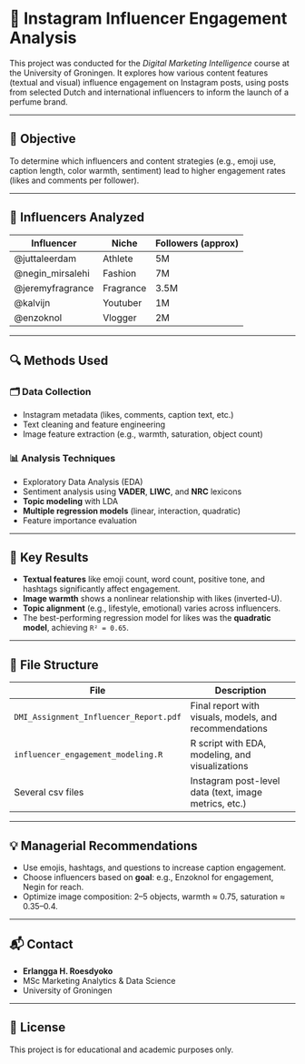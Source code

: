 # 📸 Instagram Influencer Engagement Analysis

This project was conducted for the *Digital Marketing Intelligence* course at the University of Groningen. It explores how various content features (textual and visual) influence engagement on Instagram posts, using posts from selected Dutch and international influencers to inform the launch of a perfume brand.

---

## 🧠 Objective

To determine which influencers and content strategies (e.g., emoji use, caption length, color warmth, sentiment) lead to higher engagement rates (likes and comments per follower).

---

## 👤 Influencers Analyzed

| Influencer        | Niche        | Followers (approx) |
|-------------------|--------------|---------------------|
| @juttaleerdam      | Athlete       | 5M                  |
| @negin_mirsalehi   | Fashion       | 7M                  |
| @jeremyfragrance   | Fragrance     | 3.5M                |
| @kalvijn           | Youtuber      | 1M                  |
| @enzoknol          | Vlogger       | 2M                  |

---

## 🔍 Methods Used

### 🗂️ Data Collection
- Instagram metadata (likes, comments, caption text, etc.)
- Text cleaning and feature engineering
- Image feature extraction (e.g., warmth, saturation, object count)

### 📊 Analysis Techniques
- Exploratory Data Analysis (EDA)
- Sentiment analysis using **VADER**, **LIWC**, and **NRC** lexicons
- **Topic modeling** with LDA
- **Multiple regression models** (linear, interaction, quadratic)
- Feature importance evaluation

---

## 🧪 Key Results

- **Textual features** like emoji count, word count, positive tone, and hashtags significantly affect engagement.
- **Image warmth** shows a nonlinear relationship with likes (inverted-U).
- **Topic alignment** (e.g., lifestyle, emotional) varies across influencers.
- The best-performing regression model for likes was the **quadratic model**, achieving `R² = 0.65`.

---

## 📁 File Structure

| File | Description |
|------|-------------|
| `DMI_Assignment_Influencer_Report.pdf` | Final report with visuals, models, and recommendations  |
| `influencer_engagement_modeling.R`     | R script with EDA, modeling, and visualizations         |
| Several csv files                      | Instagram post-level data (text, image metrics, etc.)   |

---

## 💡 Managerial Recommendations

- Use emojis, hashtags, and questions to increase caption engagement.
- Choose influencers based on **goal**: e.g., Enzoknol for engagement, Negin for reach.
- Optimize image composition: 2–5 objects, warmth ≈ 0.75, saturation ≈ 0.35–0.4.

---

## 📬 Contact

- **Erlangga H. Roesdyoko**
- MSc Marketing Analytics & Data Science
- University of Groningen

---

## 📄 License

This project is for educational and academic purposes only.
